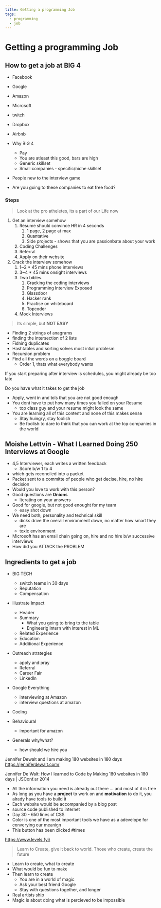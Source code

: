 ```yaml
---
title: Getting a programming Job
tags:
  - programming
  - job
---
```


# Getting a programming Job

<TagLinks />

## How to get a job at BIG 4

- Facebook
- Google
- Amazon
- Microsoft
- twitch
- Dropbox
- Airbnb

- Why BIG 4

  - Pay
  - You are atleast this good, bars are high
  - Generic skillset
  - Small companies - specific/niche skillset

- People new to the interview game
- Are you going to these companies to eat free food?

### Steps

> Look at the pro atheletes, its a part of our Life now

1. Get an interview somehow
   1. Resume should convince HR in 4 seconds
      1. 1 page, 2 page at max
      2. Quantative
      3. Side projects - shows that you are passionbate about your work
   2. Coding Challenges
   3. Referral
   4. Apply on their website
2. Crack the interview somehow
   1. 1~2 \* 45 mins phone interviews
   2. 3~4 \* 45 mins onsight interviews
   3. Two bibles
      1. Cracking the coding interviews
      2. Programming Interview Exposed
      3. Glassdoor
      4. Hacker rank
      5. Practise on whiteboard
      6. Topcoder
   4. Mock Interviews

> Its simple, but **NOT EASY**

- Finding 2 strings of anagrams
- finding the intersection of 2 lists
- Fidning duplicates
- Hashtables and sorting solves most intial problesm
- Recursion problem
- Find all the words on a boggle board
  - Order 1, thats what everybody wants

If you start preparing after interview is schedules, you might already be too late

Do you have what it takes to get the job

- Apply, went in and tols that you are not good enough
- You dont have to put how many times you failed on your Resume
  - top class guy and your resume might look the same
- You are learning all of this content and none of this makes sense
  - Stay huingry, stay foolish
  - Be foolish to dare to think that you can work at the top companies in the world

## Moishe Lettvin - What I Learned Doing 250 Interviews at Google

- 4,5 Interviewer, each writes a written feedback
  - Score b/w 1 to 4
- which gets reconciled into a packet
- Packet sent to a committe of people who get decise, hire, no hire decision
- Would you love to work with this person?
- Good questions are **Onions**
  - Iterating on your answers
- Good for google, but not good enought for my team
  - easy shot down
- We need both, personality and technical skill
  - dicks drive the overall environment down, no matter how smart they are
  - toxic environment
- Microsoft has an email chain going on, hire and no hire b/w successive interviews
- How did you ATTACK the PROBLEM

## Ingredients to get a job

- BIG TECH
  - switch teams in 30 days
  - Reputation
  - Compensation
- Illustrate Impact
  - Header
  - Summary
    - What you going to bring to the table
    - Engineerig Intern with interest in ML
  - Related Experience
  - Education
  - Additional Experience
- Outreach strategies

  - apply and pray
  - Referral
  - Career Fair
  - LinkedIn

- Google Everything
  - interviewing at Amazon
  - interview questions at amazon
- Coding
- Behavioural
  - important for amazon
- Generals why/what?
  - how should we hire you

Jennifer Dewalt and I am making 180 websites in 180 days
https://jenniferdewalt.com/

Jennifer De Walt: How I learned to Code by Making 180 websites in 180 days | JSConf.ar 2014

- All the information you need is already out there ... and most of it is free
- As long as you have a **project** to work on and **motivation** to do it, you alrady have tools to build it
- Each website would be accompanied by a blog post
- source code published to internet
- Day 30 - 650 lines of CSS
- Color is one of the most important tools we have as a adevelope for converying our meanign
- This button has been clicked #times

https://www.levels.fyi/

> Learn to Create, give it back to world. Those who create, create the future

- Learn to create, what to create
- What would be fun to make
- Then learn to create
  - You are in a world of magic
  - Ask your best friend Google
  - Stay with questions together, and longer
- Real artists ship
- Magic is about doing what is percieved to be impossible

<SimpleNewsletter/>
<Disqus />
